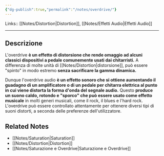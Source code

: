 ```yaml
---
{"dg-publish":true,"permalink":"/notes/overdrive/"}
---
```


Links:: [[Notes/Distortion\|Distortion]], [[Notes/Effetti Audio\|Effetti Audio]]

---
## Descrizione

L'overdrive **è un effetto di distorsione che rende omaggio ad alcuni classici dispositivi a pedale comunemente usati dai chitarristi.** A differenza di molte unità di [[Notes/Distortion\|distorsione]], può essere "spinto" in modo estremo **senza sacrificare la gamma dinamica.**

Dunque l'overdrive audio **è un effetto sonoro che si ottiene aumentando il guadagno di un amplificatore o di un pedale per chitarra elettrica al punto in cui viene distorta la forma d'onda del segnale audio.** Questo **produce un suono caldo, rotondo e "sporco" che può essere usato come effetto musicale** in molti generi musicali, come il rock, il blues e l'hard rock. L'overdrive può essere controllato attentamente per ottenere diversi tipi di suoni distorti, a seconda delle preferenze dell'utilizzatore. 



## Related Notes

- [[Notes/Saturation\|Saturation]]
- [[Notes/Distortion\|Distortion]]
- [[Notes/Saturazione e Overdrive\|Saturazione e Overdrive]]

